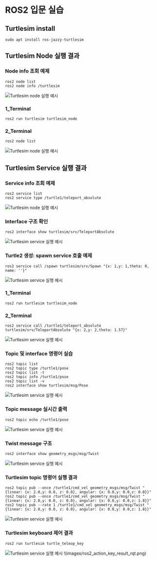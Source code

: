 # ROS2 입문 실습

## Turtlesim install
```
sudo apt install ros-jazzy-turtlesim
```

## Turtlesim Node 실행 결과

### Node info 조회 예제
```
ros2 node list
ros2 node info /turtlesim
```
![Turtlesim node 실행 예시](images/ros2_node_info.png)

### 1_Terminal
```
ros2 run turtlesim turtlesim_node
```

### 2_Terminal
```
ros2 node list
```
![Turtlesim node 실행 예시](images/run_turtle_and_node_list.png)

## Turtlesim Service 실행 결과

### Service info 조회 예제
```
ros2 service list
ros2 service type /turtle1/teleport_absolute
```
![Turtlesim node 실행 예시](images/ros2_service_info.png)

### Interface 구조 확인
```
ros2 interface show turtlesim/srv/TeleportAbsolute
```
![Turtlesim service 실행 예시](images/ros2_service_interface.png)

### Turtle2 생성: spawn service 호출 예제
```
ros2 service call /spawn turtlesim/srv/Spawn "{x: 1,y: 1,theta: 0, name: ''}"
```
![Turtlesim service 실행 예시](images/ros2_service_spawn.png)

### 1_Terminal
```
ros2 run turtlesim turtlesim_node
```
### 2_Terminal
```
ros2 service call /turtle1/teleport_absolute turtlesim/srv/TeleportAbsolute "{x: 2,y: 2,theta: 1.57}"
```
![Turtlesim service 실행 예시](images/ros2_service_call.png)

### Topic 및 interface 명령어 실습
```
ros2 topic list
ros2 topic type /turtle1/pose
ros2 topic list -t
ros2 topic info /turtle1/pose
ros2 topic list -v
ros2 interface show turtlesim/msg/Pose
```
![Turtlesim service 실행 예시](images/ros2_topic_debug.png)

### Topic message 실시간 출력
```
ros2 topic echo /turtle1/pose
```
![Turtlesim service 실행 예시](images/ros2_topic_echo.png)

### Twist message 구조
```
ros2 interface show geometry_msgs/msg/Twist
```
![Turtlesim service 실행 예시](images/ros2_topic_twist.png)

### Turtlesim topic 명령어 실행 결과
```
ros2 topic pub --once /turtle1/cmd_vel geometry_msgs/msg/Twist "{linear: {x: 2.0,y: 0.0, z: 0.0}, angular: {x: 0.0,y: 0.0,z: 0.0}}"
ros2 topic pub --once /turtle1/cmd_vel geometry_msgs/msg/Twist "{linear: {x: 2.0,y: 0.0, z: 0.0}, angular: {x: 0.0,y: 0.0,z: 1.8}}"
ros2 topic pub --rate 1 /turtle1/cmd_vel geometry_msgs/msg/Twist "{linear: {x: 2.0,y: 0.0, z: 0.0}, angular: {x: 0.0,y: 0.0,z: 1.8}}"
```
![Turtlesim service 실행 예시](videos/ros2_twist_publish_example.gif)

### Turtlesim keyboard 제어 결과
```
ros2 run turtlesim turtle_teleop_key
```
![Turtlesim service 실행 예시](videos/ros2_action_key.gif)
!(images/ros2_action_key_result_rqt.png)
